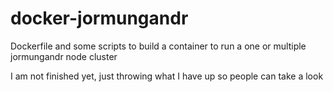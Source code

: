 # docker-jormungandr

Dockerfile and some scripts to build a container to run a one or multiple jormungandr node cluster

I am not finished yet, just throwing what I have up so people can take a look
